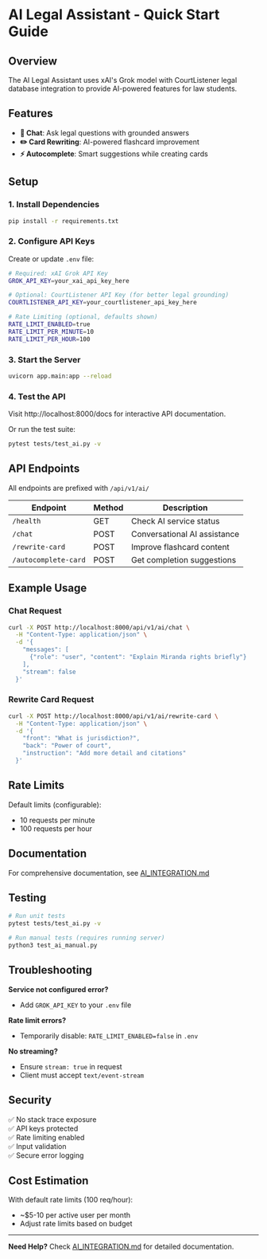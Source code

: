 # AI Legal Assistant - Quick Start Guide

## Overview

The AI Legal Assistant uses xAI's Grok model with CourtListener legal database integration to provide AI-powered features for law students.

## Features

- **💬 Chat**: Ask legal questions with grounded answers
- **✏️ Card Rewriting**: AI-powered flashcard improvement
- **⚡ Autocomplete**: Smart suggestions while creating cards

## Setup

### 1. Install Dependencies

```bash
pip install -r requirements.txt
```

### 2. Configure API Keys

Create or update `.env` file:

```bash
# Required: xAI Grok API Key
GROK_API_KEY=your_xai_api_key_here

# Optional: CourtListener API Key (for better legal grounding)
COURTLISTENER_API_KEY=your_courtlistener_api_key_here

# Rate Limiting (optional, defaults shown)
RATE_LIMIT_ENABLED=true
RATE_LIMIT_PER_MINUTE=10
RATE_LIMIT_PER_HOUR=100
```

### 3. Start the Server

```bash
uvicorn app.main:app --reload
```

### 4. Test the API

Visit http://localhost:8000/docs for interactive API documentation.

Or run the test suite:
```bash
pytest tests/test_ai.py -v
```

## API Endpoints

All endpoints are prefixed with `/api/v1/ai/`

| Endpoint | Method | Description |
|----------|--------|-------------|
| `/health` | GET | Check AI service status |
| `/chat` | POST | Conversational AI assistance |
| `/rewrite-card` | POST | Improve flashcard content |
| `/autocomplete-card` | POST | Get completion suggestions |

## Example Usage

### Chat Request

```bash
curl -X POST http://localhost:8000/api/v1/ai/chat \
  -H "Content-Type: application/json" \
  -d '{
    "messages": [
      {"role": "user", "content": "Explain Miranda rights briefly"}
    ],
    "stream": false
  }'
```

### Rewrite Card Request

```bash
curl -X POST http://localhost:8000/api/v1/ai/rewrite-card \
  -H "Content-Type: application/json" \
  -d '{
    "front": "What is jurisdiction?",
    "back": "Power of court",
    "instruction": "Add more detail and citations"
  }'
```

## Rate Limits

Default limits (configurable):
- 10 requests per minute
- 100 requests per hour

## Documentation

For comprehensive documentation, see [AI_INTEGRATION.md](./AI_INTEGRATION.md)

## Testing

```bash
# Run unit tests
pytest tests/test_ai.py -v

# Run manual tests (requires running server)
python3 test_ai_manual.py
```

## Troubleshooting

**Service not configured error?**
- Add `GROK_API_KEY` to your `.env` file

**Rate limit errors?**
- Temporarily disable: `RATE_LIMIT_ENABLED=false` in `.env`

**No streaming?**
- Ensure `stream: true` in request
- Client must accept `text/event-stream`

## Security

✅ No stack trace exposure  
✅ API keys protected  
✅ Rate limiting enabled  
✅ Input validation  
✅ Secure error logging  

## Cost Estimation

With default rate limits (100 req/hour):
- ~$5-10 per active user per month
- Adjust rate limits based on budget

---

**Need Help?** Check [AI_INTEGRATION.md](./AI_INTEGRATION.md) for detailed documentation.
